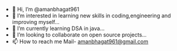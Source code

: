 - 👋 Hi, I’m @amanbhagat961
- 👀 I’m interested in learning new skills in coding,engineering and improving myself...
- 🌱 I’m currently learning DSA in java...
- 💞️ I’m looking to collaborate on open source projects...
- 📫 How to reach me Mail- amanbhagat961@gmail.com
                     

<!---
amanbhagat961/amanbhagat961 is a ✨ special ✨ repository because its `README.md` (this file) appears on your GitHub profile.
You can click the Preview link to take a look at your changes.
--->

